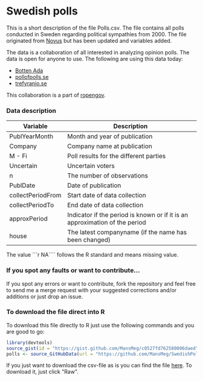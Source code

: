 Swedish polls
========================================================

This is a short description of the file Polls.csv. The file contains all polls conducted in Sweden regarding political sympathies from 2000. The file originated from [Novus](http://www.novus.se/vaeljaropinionen/ekotnovus-poll-of-polls.aspx) but has been updated and variables added.

The data is a collaboration of all interested in analyzing opinion polls. The data is open for anyone to use. The following are using this data today:
- [Botten Ada](bottenada.se)
- [pollofpolls.se](http://pollofpolls.se/poll-of-polls/)
- [trefyranio.se](http://trefyranio.com/)

This collaboration is a part of [ropengov](http://ropengov.github.io/).

### Data description

Variable      | Description
------------- | -------------
PublYearMonth | Month and year of publication
Company	      | Company name at publication
M - Fi	      | Poll results for the different parties
Uncertain	    | Uncertain voters
n	            | The number of observations
PublDate	    | Date of publication
collectPeriodFrom	| Start date of data collection
collectPeriodTo	| End date of data collection
approxPeriod | Indicator if the period is known or if it is an approximation of the period
house | The latest companyname (if the name has been changed)

The value ```r NA```` follows the R standard and means missing value. 

### If you spot any faults or want to contribute...
If you spot any errors or want to contribute, fork the repository and  feel free to send me a merge request with your suggested corrections and/or additions or just drop an issue.

### To download the file direct into R
To download this file directly to R just use the following commands and you are good to go:

```r 
library(devtools)
source_gist(id = "https://gist.github.com/MansMeg/c0527fd762580006daed", quiet=TRUE)
polls <- source_GitHubData(url = "https://github.com/MansMeg/SwedishPolls/raw/master/Data/Polls.csv", sep = ",", dec = ".", header = TRUE)
```

If you just want to download the csv-file as is you can find the file [here](https://github.com/MansMeg/SwedishPolls/blob/master/Data/Polls.csv). To download it, just click "Raw".

